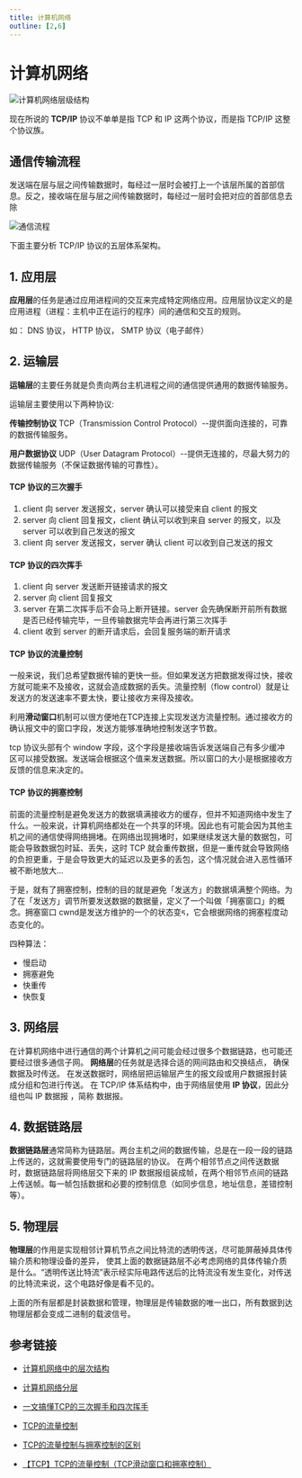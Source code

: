 ```yaml
---
title: 计算机网络
outline: [2,6]
---
```


# 计算机网络

![计算机网络层级结构](/images/network.png)

现在所说的 **TCP/IP** 协议不单单是指 TCP 和 IP 这两个协议，而是指 TCP/IP 这整个协议族。

## 通信传输流程

发送端在层与层之间传输数据时，每经过一层时会被打上一个该层所属的首部信息。反之，接收端在层与层之间传输数据时，每经过一层时会把对应的首部信息去除

![通信流程](/images/network_flow.jpg)

下面主要分析 TCP/IP 协议的五层体系架构。

## 1. 应用层

**应用层**的任务是通过应用进程间的交互来完成特定网络应用。应用层协议定义的是应用进程（进程：主机中正在运行的程序）间的通信和交互的规则。

如： DNS 协议， HTTP 协议， SMTP 协议（电子邮件）

## 2. 运输层

**运输层**的主要任务就是负责向两台主机进程之间的通信提供通用的数据传输服务。

运输层主要使用以下两种协议:

**传输控制协议** TCP（Transmission Control Protocol）--提供面向连接的，可靠的数据传输服务。

**用户数据协议** UDP（User Datagram Protocol）--提供无连接的，尽最大努力的数据传输服务（不保证数据传输的可靠性）。

#### TCP 协议的三次握手

1. client 向 server 发送报文，server 确认可以接受来自 client 的报文
2. server 向 client 回复报文，client 确认可以收到来自 server 的报文，以及 server 可以收到自己发送的报文
3. client 向 server 发送报文，server 确认 client 可以收到自己发送的报文

#### TCP 协议的四次挥手

1. client 向 server 发送断开链接请求的报文
2. server 向 client 回复报文
3. server 在第二次挥手后不会马上断开链接。server 会先确保断开前所有数据是否已经传输完毕，一旦传输数据完毕会再进行第三次挥手
4. client 收到 server 的断开请求后，会回复服务端的断开请求

#### TCP 协议的流量控制

一般来说，我们总希望数据传输的更快一些。但如果发送方把数据发得过快，接收方就可能来不及接收，这就会造成数据的丢失。流量控制（flow control）就是让发送方的发送速率不要太快，要让接收方来得及接收。

利用**滑动窗口**机制可以很方便地在TCP连接上实现发送方流量控制。通过接收方的确认报文中的窗口字段，发送方能够准确地控制发送字节数。

tcp 协议头部有个 window 字段，这个字段是接收端告诉发送端自己有多少缓冲区可以接受数据。发送端会根据这个值来发送数据。所以窗口的大小是根据接收方反馈的信息来决定的。

#### TCP 协议的拥塞控制

前面的流量控制是避免发送方的数据填满接收方的缓存，但并不知道网络中发生了什么。一般来说，计算机网络都处在一个共享的环境。因此也有可能会因为其他主机之间的通信使得网络拥堵。在网络出现拥堵时，如果继续发送大量的数据包，可能会导致数据包时延、丢失，这时 TCP 就会重传数据，但是⼀重传就会导致⽹络的负担更重，于是会导致更⼤的延迟以及更多的丢包，这个情况就会进⼊恶性循环被不断地放⼤…

于是，就有了拥塞控制，控制的⽬的就是避免「发送⽅」的数据填满整个⽹络。为了在「发送⽅」调节所要发送数据的数据量，定义了⼀个叫做「拥塞窗⼝」的概念。拥塞窗⼝ cwnd是发送⽅维护的⼀个的状态变ᰁ，它会根据⽹络的拥塞程度动态变化的。

四种算法：

- 慢启动
- 拥塞避免
- 快重传
- 快恢复

## 3. 网络层

在计算机网络中进行通信的两个计算机之间可能会经过很多个数据链路，也可能还要经过很多通信子网。
**网络层**的任务就是选择合适的网间路由和交换结点， 确保数据及时传送。 在发送数据时，网络层把运输层产生的报文段或用户数据报封装成分组和包进行传送。
在 TCP/IP 体系结构中，由于网络层使用 **IP 协议**，因此分组也叫 IP 数据报 ，简称 数据报。

## 4. 数据链路层

**数据链路层**通常简称为链路层。两台主机之间的数据传输，总是在一段一段的链路上传送的，这就需要使用专门的链路层的协议。 在两个相邻节点之间传送数据时，数据链路层将网络层交下来的 IP 数据报组装成帧，在两个相邻节点间的链路上传送帧。每一帧包括数据和必要的控制信息（如同步信息，地址信息，差错控制等）。

## 5. 物理层

**物理层**的作用是实现相邻计算机节点之间比特流的透明传送，尽可能屏蔽掉具体传输介质和物理设备的差异， 使其上面的数据链路层不必考虑网络的具体传输介质是什么。“透明传送比特流”表示经实际电路传送后的比特流没有发生变化，对传送的比特流来说，这个电路好像是看不见的。

上面的所有层都是封装数据和管理，物理层是传输数据的唯一出口，所有数据到达物理层都会变成二进制的载波信号。

## 参考链接

- [计算机网络中的层次结构](https://blog.csdn.net/m0_57659908/article/details/123956310)

- [计算机网络分层](https://blog.csdn.net/summer_fish/article/details/125263574)

- [一文搞懂TCP的三次握手和四次挥手](https://blog.csdn.net/m0_38106923/article/details/108292454)

- [TCP的流量控制](https://blog.csdn.net/ZBraveHeart/article/details/123820768)

- [TCP的流量控制与拥塞控制的区别](https://www.yisu.com/zixun/595109.html)

- [【TCP】TCP的流量控制（TCP滑动窗口和拥塞控制）](https://blog.csdn.net/bandaoyu/article/details/106891569)

